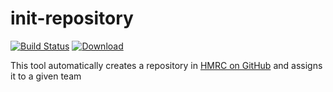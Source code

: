 
init-repository
====
[![Build Status](https://travis-ci.org/hmrc/init-repository.svg?branch=master)](https://travis-ci.org/hmrc/init-repository) [ ![Download](https://api.bintray.com/packages/hmrc/releases/init-repository/images/download.svg) ](https://bintray.com/hmrc/releases/init-repository/_latestVersion)

This tool automatically creates a repository in [HMRC on GitHub](https://www.github.com/hmrc) and assigns it to a given team

